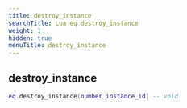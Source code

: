 ```yaml
---
title: destroy_instance
searchTitle: Lua eq destroy_instance
weight: 1
hidden: true
menuTitle: destroy_instance
---
```

## destroy_instance
```lua
eq.destroy_instance(number instance_id) -- void
```